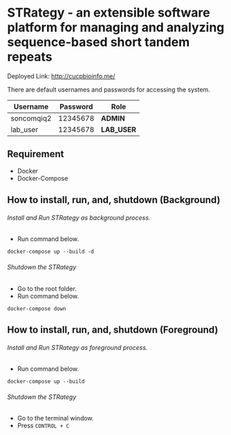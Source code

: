 # STRategy - an extensible software platform for managing and analyzing sequence-based short tandem repeats

Deployed Link: http://cucpbioinfo.me/

There are default usernames and passwords for accessing the system.

| Username   | Password | Role                   |
|------------|----------|------------------------|
| soncomqiq2 | 12345678 | **ADMIN**              |
| lab_user   | 12345678 | **LAB_USER**           |


## Requirement

- Docker
- Docker-Compose

## How to install, run, and, shutdown (Background)

###### Install and Run STRategy as background process.

* Run command below.

```
docker-compose up --build -d
```

###### Shutdown the STRategy

* Go to the root folder.
* Run command below.

```
docker-compose down
```

## How to install, run, and, shutdown (Foreground)

###### Install and Run STRategy as foreground process.

* Run command below.

```
docker-compose up --build
```

###### Shutdown the STRategy

* Go to the terminal window.
* Press `CONTROL + C`
